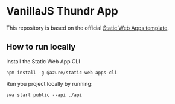 # VanillaJS Thundr App

This repository is based on the official [Static Web Apps template](https://github.com/staticwebdev/vanilla-api).

## How to run locally

Install the Static Web App CLI
```
npm install -g @azure/static-web-apps-cli
```

Run you project locally by running:
```
swa start public --api ./api
```
